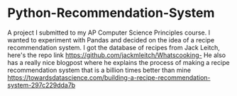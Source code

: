 # Python-Recommendation-System
A project I submitted to my AP Computer Science Principles course. I wanted to experiment with Pandas and decided on the idea of a recipe recommendation system. I got the database of recipes from Jack Leitch, here's the repo link https://github.com/jackmleitch/Whatscooking- He also has a really nice blogpost where he explains the process of making a recipe recommendation system that is a billion times better than mine https://towardsdatascience.com/building-a-recipe-recommendation-system-297c229dda7b

